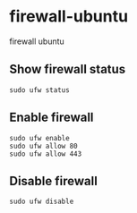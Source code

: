 # firewall-ubuntu
firewall ubuntu


## Show firewall status
```
sudo ufw status
```


## Enable firewall
```
sudo ufw enable
sudo ufw allow 80
sudo ufw allow 443
```

## Disable firewall
```
sudo ufw disable
```

